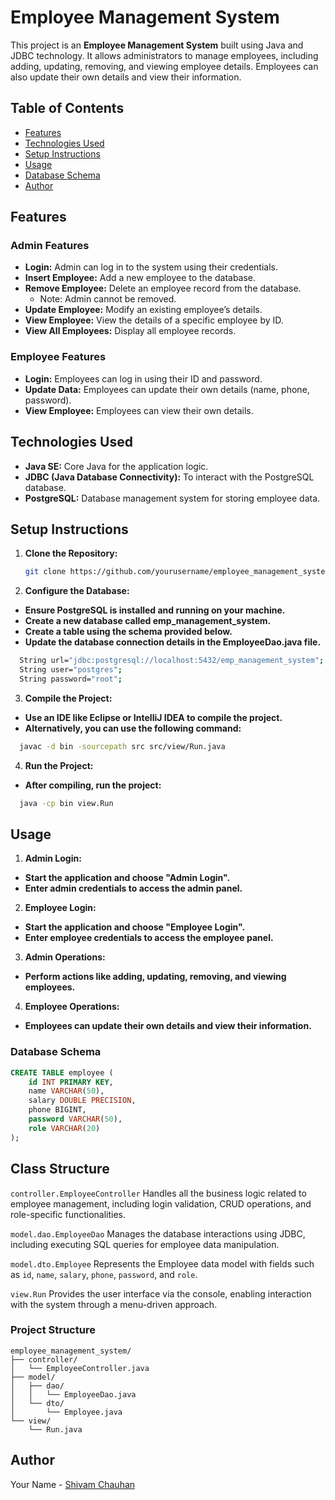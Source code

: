 # Employee Management System

This project is an **Employee Management System** built using Java and JDBC technology. It allows administrators to manage employees, including adding, updating, removing, and viewing employee details. Employees can also update their own details and view their information.

## Table of Contents

- [Features](#features)
- [Technologies Used](#technologies-used)
- [Setup Instructions](#setup-instructions)
- [Usage](#usage)
- [Database Schema](#database-schema)
- [Author](#author)

## Features

### Admin Features
- **Login:** Admin can log in to the system using their credentials.
- **Insert Employee:** Add a new employee to the database.
- **Remove Employee:** Delete an employee record from the database.
  - Note: Admin cannot be removed.
- **Update Employee:** Modify an existing employee’s details.
- **View Employee:** View the details of a specific employee by ID.
- **View All Employees:** Display all employee records.

### Employee Features
- **Login:** Employees can log in using their ID and password.
- **Update Data:** Employees can update their own details (name, phone, password).
- **View Employee:** Employees can view their own details.

## Technologies Used

- **Java SE:** Core Java for the application logic.
- **JDBC (Java Database Connectivity):** To interact with the PostgreSQL database.
- **PostgreSQL:** Database management system for storing employee data.

## Setup Instructions

1. **Clone the Repository:**
   ```bash
   git clone https://github.com/yourusername/employee_management_system.git

2. **Configure the Database:**

- **Ensure PostgreSQL is installed and running on your machine.**
- **Create a new database called emp_management_system.**
- **Create a table using the schema provided below.**
- **Update the database connection details in the EmployeeDao.java file.**
```bash
  String url="jdbc:postgresql://localhost:5432/emp_management_system";
  String user="postgres";
  String password="root";
```
3. **Compile the Project:**

- **Use an IDE like Eclipse or IntelliJ IDEA to compile the project.**
- **Alternatively, you can use the following command:**
```bash
  javac -d bin -sourcepath src src/view/Run.java
```
4. **Run the Project:**

- **After compiling, run the project:**
```bash
  java -cp bin view.Run
```
## Usage
1. **Admin Login:**

- **Start the application and choose "Admin Login".**
- **Enter admin credentials to access the admin panel.**

2. **Employee Login:**

- **Start the application and choose "Employee Login".**
- **Enter employee credentials to access the employee panel.**

3. **Admin Operations:**

- **Perform actions like adding, updating, removing, and viewing employees.**
  
4. **Employee Operations:**

- **Employees can update their own details and view their information.**
  
### Database Schema
```sql
CREATE TABLE employee (
    id INT PRIMARY KEY,
    name VARCHAR(50),
    salary DOUBLE PRECISION,
    phone BIGINT,
    password VARCHAR(50),
    role VARCHAR(20)
);
```
## Class Structure
`controller.EmployeeController`
Handles all the business logic related to employee management, including login validation, CRUD operations, and role-specific functionalities.

`model.dao.EmployeeDao`
Manages the database interactions using JDBC, including executing SQL queries for employee data manipulation.

`model.dto.Employee`
Represents the Employee data model with fields such as `id`, `name`, `salary`, `phone`, `password`, and `role`.

`view.Run`
Provides the user interface via the console, enabling interaction with the system through a menu-driven approach.

  
### Project Structure
```
employee_management_system/
├── controller/
│   └── EmployeeController.java
├── model/
│   ├── dao/
│   │   └── EmployeeDao.java
│   └── dto/
│       └── Employee.java
└── view/
    └── Run.java
```
## Author
Your Name - [Shivam Chauhan](www.linkedin.com/in/chauhan21shivam)
